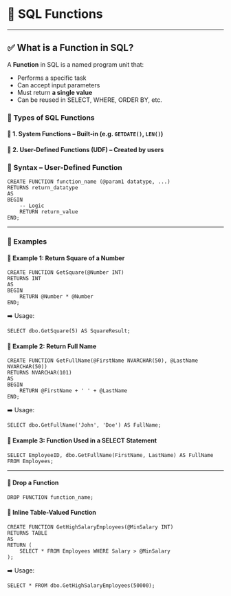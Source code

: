 # 📘 SQL Functions

---
## ✅ What is a Function in SQL?

A **Function** in SQL is a named program unit that:
- Performs a specific task
- Can accept input parameters
- Must return **a single value**
- Can be reused in SELECT, WHERE, ORDER BY, etc.

### 🔧 Types of SQL Functions

#### 🔹 1. **System Functions** – Built-in (e.g. `GETDATE()`, `LEN()`)
#### 🔹 2. **User-Defined Functions (UDF)** – Created by users

### 🧠 Syntax – User-Defined Function

```roomsql
CREATE FUNCTION function_name (@param1 datatype, ...)
RETURNS return_datatype
AS
BEGIN
    -- Logic
    RETURN return_value
END;
```
---
### 🧪 Examples
#### 🔸 Example 1: Return Square of a Number
```roomsql
CREATE FUNCTION GetSquare(@Number INT)
RETURNS INT
AS
BEGIN
    RETURN @Number * @Number
END;
```
➡️ Usage:
```roomsql
SELECT dbo.GetSquare(5) AS SquareResult;
```
#### 🔸 Example 2: Return Full Name
```roomsql
CREATE FUNCTION GetFullName(@FirstName NVARCHAR(50), @LastName NVARCHAR(50))
RETURNS NVARCHAR(101)
AS
BEGIN
    RETURN @FirstName + ' ' + @LastName
END;
```
➡️ Usage:
```roomsql
SELECT dbo.GetFullName('John', 'Doe') AS FullName;
```
#### 🔸 Example 3: Function Used in a SELECT Statement
```roomsql
SELECT EmployeeID, dbo.GetFullName(FirstName, LastName) AS FullName
FROM Employees;
```
---
#### 🧹 Drop a Function
```roomsql
DROP FUNCTION function_name;
```
#### 🔄 Inline Table-Valued Function
```roomsql
CREATE FUNCTION GetHighSalaryEmployees(@MinSalary INT)
RETURNS TABLE
AS
RETURN (
    SELECT * FROM Employees WHERE Salary > @MinSalary
);
```
➡️ Usage:
```roomsql
SELECT * FROM dbo.GetHighSalaryEmployees(50000);
```



